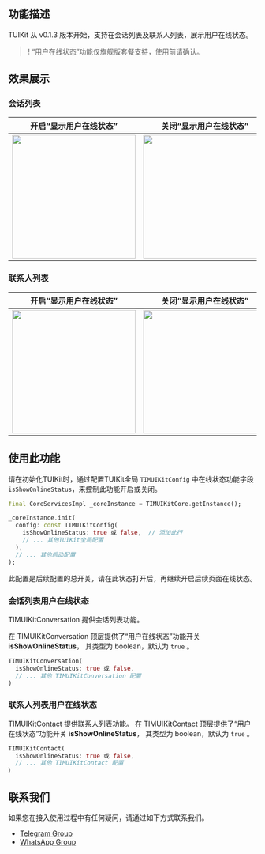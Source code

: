 
## 功能描述

TUIKit 从 v0.1.3 版本开始，支持在会话列表及联系人列表，展示用户在线状态。

> ! “用户在线状态”功能仅旗舰版套餐支持，使用前请确认。

## 效果展示

### 会话列表

| 开启“显示用户在线状态” | 关闭“显示用户在线状态” |
|---------|---------|
| <img style="width:250px" src="https://qcloudimg.tencent-cloud.cn/raw/6d12b2a180272dc9852e81065436702d.jpg"  /> | <img style="width:250px" src="https://qcloudimg.tencent-cloud.cn/raw/065fef5624ab9ec622a7bc110c6a084c.jpg" /> |

### 联系人列表


| 开启“显示用户在线状态” | 关闭“显示用户在线状态” |
|---------|---------|
| <img style="width:250px" src="https://qcloudimg.tencent-cloud.cn/raw/1359d29d2a7b550e9b300ca4096935f1.jpg"  /> | <img style="width:250px" src="https://qcloudimg.tencent-cloud.cn/raw/48552d7fad6bf2d69b2e4c6e884788d0.jpg" /> |

## 使用此功能

请在初始化TUIKit时，通过配置TUIKit全局 `TIMUIKitConfig` 中在线状态功能字段 `isShowOnlineStatus`，来控制此功能开启或关闭。

```dart
final CoreServicesImpl _coreInstance = TIMUIKitCore.getInstance();

_coreInstance.init(
  config: const TIMUIKitConfig(
    isShowOnlineStatus: true 或 false,  // 添加此行
    // ... 其他TUIKit全局配置
  ),
  // ... 其他启动配置
);
```

此配置是后续配置的总开关，请在此状态打开后，再继续开启后续页面在线状态。

### 会话列表用户在线状态

TIMUIKitConversation 提供会话列表功能。

在 TIMUIKitConversation 顶层提供了“用户在线状态”功能开关 **isShowOnlineStatus**， 其类型为 boolean，默认为 `true` 。


```dart
TIMUIKitConversation(
  isShowOnlineStatus: true 或 false,
  // ... 其他 TIMUIKitConversation 配置
)
```


### 联系人列表用户在线状态

TIMUIKitContact 提供联系人列表功能。
在 TIMUIKitContact 顶层提供了“用户在线状态”功能开关 **isShowOnlineStatus**， 其类型为 boolean，默认为 `true` 。

```dart
TIMUIKitContact(
  isShowOnlineStatus: true 或 false,
  // ... 其他 TIMUIKitContact 配置
）
```

## 联系我们[](id:contact)

如果您在接入使用过程中有任何疑问，请通过如下方式联系我们。

- [Telegram Group](https://t.me/+1doS9AUBmndhNGNl)
- [WhatsApp Group](https://chat.whatsapp.com/Gfbxk7rQBqc8Rz4pzzP27A)
